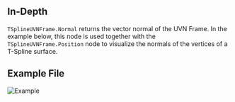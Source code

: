 ## In-Depth
`TSplineUVNFrame.Normal` returns the vector normal of the UVN Frame.
In the example below, this node is used together with the `TSplineUVNFrame.Position` node to visualize the normals of the vertices of a T-Spline surface.

## Example File

![Example](./Autodesk.DesignScript.Geometry.TSpline.TSplineUVNFrame.Normal_img.jpg)
